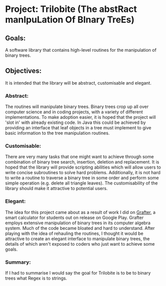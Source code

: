 # Project: Trilobite (The abstRact manIpuLation Of BInary TreEs)

## Goals:

A software library that contains high-level routines for the manipulation of binary trees. 

## Objectives:

It is intended that the library will be abstract, customisable and elegant.

### Abstract:
The routines will manipulate binary trees. Binary trees crop up all over computer science and in coding projects, with a variety of different implementations. To make adoption easier, it is hoped that the project will 'slot in' with already existing code. In Java this could be achieved by providing an interface that leaf objects in a tree must implement to give basic information to the tree manipulation routines.

### Customisable:
There are very many tasks that one might want to achieve through some combination of binary tree search, insertion, deletion and replacement. It is hoped that the library will provide scripting abilities which will allow users to write concise subroutines to solve hard problems. Additionally, it is not hard to write a routine to traverse a binary tree in some order and perform some simple operation (e.g. delete all triangle leaves). The customisability of the library should make it attractive to potential users.

### Elegant:
The idea for this project came about as a result of work I did on [Grafter](https://play.google.com/store/apps/details?id=com.leafpine.calc), a smart calculator for students out on release on Google Play. Grafter employs extensive manipulation of binary trees in its computer algebra system. Much of the code became bloated and hard to understand. After playing with the idea of rehauling the routines, I thought it would be attractive to create an elegant interface to manipulate binary trees, the details of which aren't exposed to coders who just want to achieve some goals.

### Summary:
If I had to summarise I would say the goal for Trilobite is to be to binary trees what Regex is to strings.


